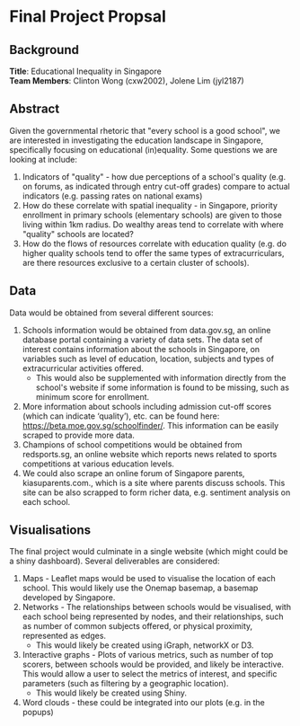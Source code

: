 # Final Project Propsal
## Background
**Title**: Educational Inequality in Singapore  
**Team Members**: Clinton Wong (cxw2002), Jolene Lim (jyl2187)

## Abstract
Given the governmental rhetoric that "every school is a good school", we are interested in investigating the education landscape in Singapore, specifically focusing on educational (in)equality. Some questions we are looking at include:
1. Indicators of "quality" - how due perceptions of a school's quality (e.g. on forums, as indicated through entry cut-off grades) compare to actual indicators (e.g. passing rates on national exams)
2. How do these correlate with spatial inequality - in Singapore, priority enrollment in primary schools (elementary schools) are given to those living within 1km radius. Do wealthy areas tend to correlate with where "quality" schools are located?
3. How do the flows of resources correlate with education quality (e.g. do higher quality schools tend to offer the same types of extracurriculars, are there resources exclusive to a certain cluster of schools).

## Data
Data would be obtained from several different sources:
1. Schools information would be obtained from data.gov.sg, an online database portal containing a variety of data sets. The data set of interest contains information about the schools in Singapore, on variables such as level of education, location, subjects and types of extracurricular activities offered.  
   - This would also be supplemented with information directly from the school's website if some information is found to be missing, such as minimum score for enrollment.  
2. More information about schools including admission cut-off scores (which can indicate ‘quality’), etc. can be found here: https://beta.moe.gov.sg/schoolfinder/. This information can be easily scraped to provide more data.  
3. Champions of school competitions would be obtained from redsports.sg, an online website which reports news related to sports competitions at various education levels.  
4. We could also scrape an online forum of Singapore parents, kiasuparents.com., which is a site where parents discuss schools. This site can be also scrapped to form richer data, e.g. sentiment analysis on each school.

## Visualisations
The final project would culminate in a single website (which might could be a shiny dashboard). Several deliverables are considered:  
1. Maps - Leaflet maps would be used to visualise the location of each school. 
This would likely use the Onemap basemap, a basemap developed by Singapore.
2. Networks - The relationships between schools would be visualised, with each school being represented by nodes, and their relationships, such as number of common subjects offered, or physical proximity, represented as edges.
    - This would likely be created using iGraph, networkX or D3.
3. Interactive graphs - Plots of various metrics, such as number of top scorers, between schools would be provided, and likely be interactive. This would allow a user to select the metrics of interest, and specific parameters (such as filtering by a geographic location).
    - This would likely be created using Shiny.
4. Word clouds - these could be integrated into our plots (e.g. in the popups) 